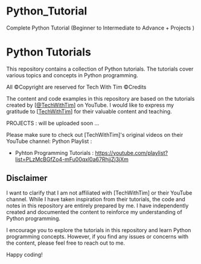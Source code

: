 # Python_Tutorial
Complete Python Tutorial (Beginner to Intermediate to Advance + Projects )
# Python Tutorials

This repository contains a collection of Python tutorials.
The tutorials cover various topics and concepts in Python programming.

All ©Copyright are reserved for Tech With Tim 
 ©Credits

The content and code examples in this repository are based on the tutorials created by [[@TechWithTim](https://www.youtube.com/@TechWithTim/featured)] on YouTube. 
I would like to express my gratitude to [[TechWithTim](https://www.techwithtim.net/)] for their valuable content and teaching.


PROJECTS :
will be uploaded soon ...

Please make sure to check out [TechWithTim]'s original videos on their YouTube channel:
Python Playlist :
* Pyhton Programming Tutorials : https://youtube.com/playlist?list=PLzMcBGfZo4-mFu00qxl0a67RhjjZj3jXm




## Disclaimer

I want to clarify that I am not affiliated with [TechWithTim] or their YouTube channel. 
While I have taken inspiration from their tutorials, the code and notes in this repository are entirely prepared by me. 
I have independently created and documented the content to reinforce my understanding of Python programming.

I encourage you to explore the tutorials in this repository and learn Python programming concepts. 
However, if you find any issues or concerns with the content, please feel free to reach out to me.

Happy coding!






